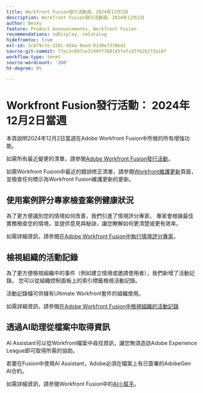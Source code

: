 ```yaml
---
title: Workfront Fusion發行活動週，2024年12月2日
description: Workfront Fusion發行活動週，2024年12月2日
author: Becky
feature: Product Announcements, Workfront Fusion
recommendations: noDisplay, noCatalog
hidefromtoc: true
exl-id: 3c879c7e-226c-454a-9ead-01d0e7370bd2
source-git-commit: 77ec3c007ce7c49ff760145fafcd7f62b273a18f
workflow-type: tm+mt
source-wordcount: '260'
ht-degree: 0%

---
```


# Workfront Fusion發行活動： 2024年12月2日當週

本頁說明2024年12月2日當週在Adobe Workfront Fusion中所做的所有增強功能。

如需所有最近變更的清單，請參閱[Adobe Workfront Fusion發行活動](/help/workfront-fusion/fusion-product-releases/fusion-release-activity.md)。

如需Workfront Fusion中最近的錯誤修正清單，請參閱[Workfront維護更新](https://experienceleague.adobe.com/docs/workfront-known-issues/releases/current-updates.html)頁面，並檢查任何標示為Workfront Fusion維護更新的更新。

## 使用案例評分專家檢查案例健康狀況

為了更方便識別您的情境如何改善，我們引進了情境評分專家。 專家會根據最佳實務檢查您的情境，並提供意見與秘訣，讓您瞭解如何更清楚或更有效率。

如需詳細資訊，請參閱[在Adobe Workfront Fusion中執行情境評分專家](/help/workfront-fusion/manage-scenarios/run-scenario-scoring.md)。

## 檢視組織的活動記錄

為了更方便檢視組織中的事件（例如建立情境或邀請使用者），我們新增了活動記錄。 您可以從組織控制面板上的索引標籤檢視活動記錄。

活動記錄檔可供擁有Ultimate Workfront套件的組織使用。

如需詳細資訊，請參閱[在Adobe Workfront Fusion中檢視組織的活動記錄](/help/workfront-fusion/set-up-and-manage-workfront-fusion/set-up-and-manage-orgs-and-teams/set-up-orgs-teams-and-users/view-activity-logs-for-an-org.md)

## 透過AI助理從檔案中取得資訊

AI Assistant可以從Workfront檔案中尋找資訊，讓您無須造訪Adobe Experience League即可取得所需的協助。

若要在Fusion中使用AI Assistant，Adobe必須在檔案上有已簽署的AdobeGen AI合約。

如需詳細資訊，請參閱Workfront Fusion中的[AI小幫手](/help/workfront-fusion/manage-scenarios/fusion-ai-assistant.md)。
